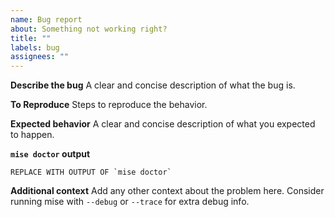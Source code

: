 ```yaml
---
name: Bug report
about: Something not working right?
title: ""
labels: bug
assignees: ""
---
```


**Describe the bug**
A clear and concise description of what the bug is.

**To Reproduce**
Steps to reproduce the behavior.

**Expected behavior**
A clear and concise description of what you expected to happen.

**`mise doctor` output**

```text
REPLACE WITH OUTPUT OF `mise doctor`
```

**Additional context**
Add any other context about the problem here. Consider running mise with `--debug` or `--trace` for extra debug info.
